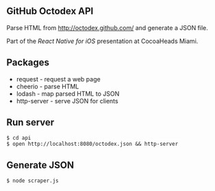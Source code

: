 ## GitHub Octodex API

Parse HTML from http://octodex.github.com/ and generate a JSON file.

Part of the _React Native for iOS_ presentation at CocoaHeads Miami.

## Packages

* request - request a web page
* cheerio - parse HTML
* lodash - map parsed HTML to JSON
* http-server - serve JSON for clients

## Run server

```
$ cd api
$ open http://localhost:8080/octodex.json && http-server
```

## Generate JSON

```
$ node scraper.js
```

